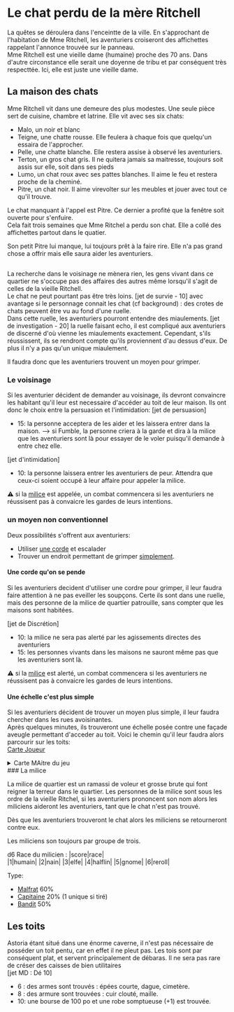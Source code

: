# Le chat perdu de la mère Ritchell

La quêtes se déroulera dans l'enceintte de la ville. En s'approchant de l'habitation de Mme Ritchell,
les aventuriers croiseront des affichettes rappelant l'annonce trouvée sur le panneau.    
Mme Ritchell est une vieille dame (humaine) proche des 70 ans. Dans d'autre circonstance elle serait 
une doyenne de tribu et par conséquent très respecttée. Ici, elle est juste une vieille dame.  

## La maison des chats

Mme Ritchell vit dans une demeure des plus modestes. Une seule pièce sert de cuisine, chambre 
et latrine. Elle vit avec ses six chats:  
- Malo, un noir et blanc  
- Teigne, une chatte rousse. Elle feulera à chaque fois que quelqu'un essaira de l'approcher.  
- Pelle, une chatte blanche. Elle restera assise à observé les aventuriers.  
- Terton, un gros chat gris. Il ne quitera jamais sa maitresse, toujours soit assis sur elle, 
soit dans ses pieds  
- Lumo, un chat roux avec ses pattes blanches. Il aime le feu et restera proche de la cheminé.  
- Pitre, un chat noir. Il aime virevolter sur les meubles et jouer avec tout ce qu'il trouve.  

Le chat manquant à l'appel est Pitre. Ce dernier a profité que la fenêtre soit ouverte pour s'enfuire.  
Cela fait trois semaines que Mme Ritchel a perdu son chat. Elle a collé des affichettes partout dans 
le quatier.  

Son petit Pitre lui manque, lui toujours prêt à la faire rire. Elle n'a pas grand chose a offrir mais 
elle saura aider les aventuriers. 

## 
La recherche dans le voisinage ne mènera rien, les gens vivant dans ce quartier ne s'occupe pas des 
affaires des autres même lorsqu'il s'agit de celles de la vieille Ritchell.  
Le chat ne peut pourtant pas être très loins. 
[jet de survie - 10] avec avantage si le personnage connait les chat (cf background) : des crotes de 
chats peuvent être vu au fond d'une ruelle.  
Dans cette ruelle, les aventuriers pourront entendre des miaulements.
[jet de investigation - 20] la ruelle faisant echo, il est compliqué aux aventuriers de discerné d'où 
vienne les miaulements exactement. Cependant, s'ils réussissent, ils se rendront compte qu'ils proviennent 
d'au dessus d'eux. De plus il n'y a pas qu'un unique miaulement.

Il faudra donc que les aventuriers trouvent un moyen pour grimper.

### Le voisinage

Si les aventurier décident de demander au voisinage, ils devront convaincre les habitant qu'il leur est 
necessaire d'accéder au toit de leur maison. Ils ont donc le choix entre la persuasion et l'intimidation:
[jet de persuasion]
- 15: la personne acceptera de les aider et les laissera entrer dans la maison.
--> si Fumble, la personne criera à la garde et dira à la milice que les aventuriers sont là pour essayer 
de le voler puisqu'il demande à entre chez elle.

[jet d'intimidation]
- 10: la personne laissera entrer les aventuriers de peur. Attendra que ceux-ci soient occupé à leur affaire 
pour appeler la milice.

:warning: si la [milice](###la-milice) est appelée, un combat commencera si les aventuriers ne réussisent pas 
à convaicre les gardes de leurs intentions. 

### un moyen non conventionnel
Deux possibilités s'offrent aux aventuriers:
- Utiliser [une corde](####une-corde-qu-on-se-pende) et escalader
- Trouver un endroit permettant de grimper [simplement](####une-échelle-c-estt-plus-simple).

#### Une corde qu'on se pende
Si les aventuriers decident d'utiliser une cordre pour grimper, il leur faudra faire attention à ne pas 
eveiller les soupçons. Certe ils sont dans une ruelle, mais des personne de la milice de quartier patrouille, 
sans compter que les maisons sont habitées.

[jet de Discrétion]
- 10: la milice ne sera pas alerté par les agissements directes des aventuriers
- 15: les personnes vivants dans les maisons ne sauront même pas que les aventuriers sont là.

:warning: si la [milice](#la-milice) est alerté, un combat commencera si les aventuriers ne réussisent pas à 
convaicre les gardes de leurs intentions. 

#### Une échelle c'est plus simple
Si les aventuriers décident de trouver un moyen plus simple, il leur faudra chercher dans les rues avoisinantes.  
Après quelques minutes, ils trouveront une échelle posée contre une façade aveugle permettant d'acceder au toit.
Voici le chemin qu'il leur faudra alors parcourir sur les toits:  
[Carte Joueur](images/carte_toit_joueur.png)  
<details> 
	<summary> Carte MAitre du jeu </summary>   
	[Carte MJ](images/carte_toit_MJ.png)  
</details>  
### La milice

La milice de quartier est un ramassi de voleur et grosse brute qui font reigner la terreur dans le quartier.
Les personnes de la milice sont sous les ordre de la vieille Ritchel, si les aventuriers prononcent son nom 
alors les miliciens aideront les aventuriers, tant que le chat n'est pas trouvé.

Dès que les aventuriers trouveront le chat alors les miliciens se retourneront contre eux.  

Les miliciens son toujours par groupe de trois.

d6 Race du milicien :
|score|race|  
|1|humain|
|2|nain|
|3|elfe|
|4|halflin|
|5|gnome|
|6|reroll|

Type:
- [Malfrat](https://www.aidedd.org/dnd/monstres.php?vo=thug) 60%
- [Capitaine](https://www.dndbeyond.com/monsters/bandit-captain) 20% (1 unique si tiré)
- [Bandit](https://www.dndbeyond.com/monsters/bandit) 50%

## Les toits
Astoria étant situé dans une énorme caverne, il n'est pas nécessaire de posséder un toit pentu, car en effet
il ne pleut pas. Les tois sont par conséquent plat, et servent principalement de débaras. Il ne sera pas rare 
de créser des caisses de bien utilitaires  
[jet MD : Dé 10]
- 6 : des armes sont trouvés : épées courte, dague, cimetère.
- 8 : des armure sont trouvées : cuir clouté, maille.
- 10: une bourse de 100 po et une robe somptueuse (+1) est trouvée.
